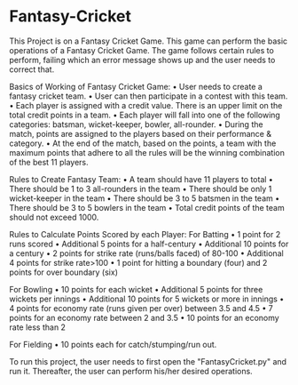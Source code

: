 # Fantasy-Cricket
This Project is on a Fantasy Cricket Game. This game can perform the basic operations of a Fantasy Cricket Game. The game follows certain rules to perform, failing which an error message shows up and the user needs to correct that.

Basics of Working of Fantasy Cricket Game:
• User needs to create a fantasy cricket team.
• User can then participate in a contest with this team.
• Each player is assigned with a credit value. There is an upper limit on the total credit points in a team.
• Each player will fall into one of the following categories: batsman, wicket-keeper, bowler, all-rounder.
• During the match, points are assigned to the players based on their performance & category.
• At the end of the match, based on the points, a team with the maximum points that adhere to all the rules will be the winning combination of the best 11 players.

Rules to Create Fantasy Team:
• A team should have 11 players to total
• There should be 1 to 3 all-rounders in the team
• There should be only 1 wicket-keeper in the team
• There should be 3 to 5 batsmen in the team
• There should be 3 to 5 bowlers in the team
• Total credit points of the team should not exceed 1000.

Rules to Calculate Points Scored by each Player:
For Batting
• 1 point for 2 runs scored
• Additional 5 points for a half-century
• Additional 10 points for a century
• 2 points for strike rate (runs/balls faced) of 80-100
• Additional 4 points for strike rate>100
• 1 point for hitting a boundary (four) and 2 points for over boundary (six)

For Bowling
• 10 points for each wicket
• Additional 5 points for three wickets per innings
• Additional 10 points for 5 wickets or more in innings
• 4 points for economy rate (runs given per over) between 3.5 and 4.5
• 7 points for an economy rate between 2 and 3.5
• 10 points for an economy rate less than 2

For Fielding
• 10 points each for catch/stumping/run out.

To run this project, the user needs to first open the "FantasyCricket.py" and run it. Thereafter,  the user can perform his/her desired operations.
